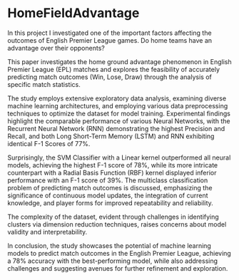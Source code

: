 # HomeFieldAdvantage
In this project I investigated one of the important factors affecting the outcomes of English Premier League games. Do home teams have an advantage over their opponents?

This paper investigates the home ground advantage phenomenon in English Premier League (EPL) matches and explores the feasibility of accurately predicting match outcomes (Win, Lose, Draw) through the analysis of specific match statistics. 

The study employs extensive exploratory data analysis, examining diverse machine learning architectures, and employing various data preprocessing techniques to optimize the dataset for model training. Experimental findings highlight the comparable performance of various Neural Networks, with the Recurrent Neural Network (RNN) demonstrating the highest Precision and Recall, and both Long Short-Term Memory (LSTM) and RNN exhibiting identical F-1 Scores of 77%. 

Surprisingly, the SVM Classifier with a Linear kernel outperformed all neural models, achieving the highest F-1 score of 78%, while its more intricate counterpart with a Radial Basis Function (RBF) kernel displayed inferior performance with an F-1 score of 39%. The multiclass classification problem of predicting match outcomes is discussed, emphasizing the significance of continuous model updates, the integration of current knowledge, and player forms for improved repeatability and reliability. 

The complexity of the dataset, evident through challenges in identifying clusters via dimension reduction techniques, raises concerns about model validity and interpretability. 

In conclusion, the study showcases the potential of machine learning models to predict match outcomes in the English Premier League, achieving a 78% accuracy with the best-performing model, while also addressing challenges and suggesting avenues for further refinement and exploration.
